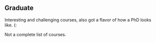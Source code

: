 ## Graduate
Interesting and challenging courses, also got a flavor of how a PhD looks like. (: 

Not a complete list of courses. 

